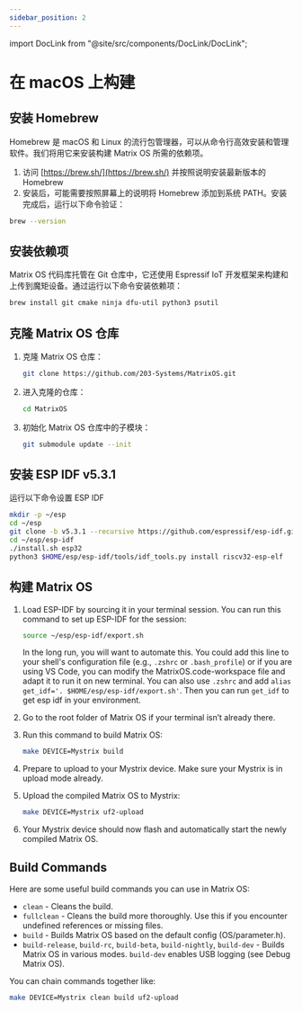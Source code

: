 ```yaml
---
sidebar_position: 2
---
```


import DocLink from "@site/src/components/DocLink/DocLink";

# 在 macOS 上构建

## 安装 Homebrew
Homebrew 是 macOS 和 Linux 的流行包管理器，可以从命令行高效安装和管理软件。我们将用它来安装构建 Matrix OS 所需的依赖项。

1. 访问 [https://brew.sh/](https://brew.sh/) 并按照说明安装最新版本的 Homebrew
2. 安装后，可能需要按照屏幕上的说明将 Homebrew 添加到系统 PATH。安装完成后，运行以下命令验证：

```bash
brew --version
```

## 安装依赖项
Matrix OS 代码库托管在 Git 仓库中，它还使用 Espressif IoT 开发框架来构建和上传到魔矩设备。通过运行以下命令安装依赖项：

```bash
brew install git cmake ninja dfu-util python3 psutil
```

## 克隆 Matrix OS 仓库
1. 克隆 Matrix OS 仓库：
   ```bash
   git clone https://github.com/203-Systems/MatrixOS.git
   ```

2. 进入克隆的仓库：
   ```bash
   cd MatrixOS
   ```

3. 初始化 Matrix OS 仓库中的子模块：
   ```bash
   git submodule update --init
   ```

## 安装 ESP IDF v5.3.1
运行以下命令设置 ESP IDF
```bash
mkdir -p ~/esp
cd ~/esp
git clone -b v5.3.1 --recursive https://github.com/espressif/esp-idf.git
cd ~/esp/esp-idf
./install.sh esp32
python3 $HOME/esp/esp-idf/tools/idf_tools.py install riscv32-esp-elf
```

## 构建 Matrix OS
1. Load ESP-IDF by sourcing it in your terminal session. You can run this command to set up ESP-IDF for the session:
   ```bash
   source ~/esp/esp-idf/export.sh
   ```

   In the long run, you will want to automate this. You could add this line to your shell's configuration file (e.g., `.zshrc` or `.bash_profile`) or if you are using VS Code, you can modify the MatrixOS.code-workspace file and adapt it to run it on new terminal. You can also use `.zshrc` and add `alias get_idf='. $HOME/esp/esp-idf/export.sh'`. Then you can run `get_idf` to get esp idf in your environment.

2. Go to the root folder of Matrix OS if your terminal isn’t already there.
3. Run this command to build Matrix OS:
   ```bash
   make DEVICE=Mystrix build
   ```
4. Prepare to upload to your Mystrix device. Make sure your Mystrix is in <DocLink to="/docs/Mystrix/MystrixSpecific/UpdateMatrixOS#enter-os-update-mode">upload mode</DocLink> already.
5. Upload the compiled Matrix OS to Mystrix:
   ```bash
   make DEVICE=Mystrix uf2-upload
   ```
6. Your Mystrix device should now flash and automatically start the newly compiled Matrix OS.

## Build Commands

Here are some useful build commands you can use in Matrix OS:

- `clean` - Cleans the build.
- `fullclean` - Cleans the build more thoroughly. Use this if you encounter undefined references or missing files.
- `build` - Builds Matrix OS based on the default config (OS/parameter.h).
- `build-release`, `build-rc`, `build-beta`, `build-nightly`, `build-dev` - Builds Matrix OS in various modes. `build-dev` enables USB logging (see <DocLink to="/docs/Developer/DebugMatrixOS/DebugMatrixOSCpp">Debug Matrix OS</DocLink>).

You can chain commands together like:
```bash
make DEVICE=Mystrix clean build uf2-upload
```
